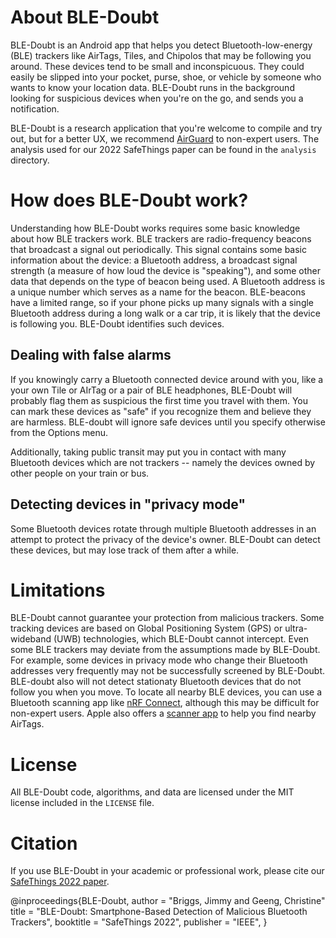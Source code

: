 # About BLE-Doubt

BLE-Doubt is an Android app that helps you detect Bluetooth-low-energy (BLE) trackers like AirTags, Tiles, and Chipolos that may be following you around. These devices tend to be small and inconspicuous. They could easily be slipped into your pocket, purse, shoe, or vehicle by someone who wants to know your location data. BLE-Doubt runs in the background looking for suspicious devices when you're on the go, and sends you a notification. 

BLE-Doubt is a research application that you're welcome to compile and try out, but for a better UX, we recommend [AirGuard](https://play.google.com/store/apps/details?id=de.seemoo.at_tracking_detection.release&hl=en_US&gl=US) to non-expert users. The analysis used for our 2022 SafeThings paper can be found in the `analysis` directory. 


# How does BLE-Doubt work?

Understanding how BLE-Doubt works requires some basic knowledge about how BLE trackers work. BLE trackers are radio-frequency beacons that broadcast a signal out periodically. This signal contains some basic information about the device: a Bluetooth address, a broadcast signal strength (a measure of how loud the device is "speaking"), and some other data that depends on the type of beacon being used. A Bluetooth address is a unique number which serves as a name for the beacon. BLE-beacons have a limited range, so if your phone picks up many signals with a single Bluetooth address during a long walk or a car trip, it is likely that the device is following you. BLE-Doubt identifies such devices.

## Dealing with false alarms

If you knowingly carry a Bluetooth connected device around with you, like a your own Tile or AIrTag or a pair of BLE headphones, BLE-Doubt will probably flag them as suspicious the first time you travel with them. You can mark these devices as "safe" if you recognize them and believe they are harmless. BLE-doubt will ignore safe devices until you specify otherwise from the Options menu.

Additionally, taking public transit may put you in contact with many Bluetooth devices which are not trackers -- namely the devices owned by other people on your train or bus.

## Detecting devices in "privacy mode"

Some Bluetooth devices rotate through multiple Bluetooth addresses in an attempt to protect the privacy of the device's owner. BLE-Doubt can detect these devices, but may lose track of them after a while.

# Limitations

BLE-Doubt cannot guarantee your protection from malicious trackers. Some tracking devices are based on Global Positioning System (GPS) or ultra-wideband (UWB) technologies, which BLE-Doubt cannot intercept. Even some BLE trackers may deviate from the assumptions made by BLE-Doubt. For example, some devices in privacy mode who change their Bluetooth addresses very frequently may not be successfully screened by BLE-Doubt. BLE-doubt also will not detect stationaty Bluetooth devices that do not follow you when you move. To locate all nearby BLE devices, you can use a Bluetooth scanning app like  [nRF Connect](https://www.nordicsemi.com/Software-and-tools/Development-Tools/nRF-Connect-for-mobile), although this may be difficult for non-expert users. Apple also offers a [scanner app](https://play.google.com/store/apps/details?id=com.apple.trackerdetect&hl=en_US&gl=US) to help you find nearby AirTags.

# License 

All BLE-Doubt code, algorithms, and data are licensed under the MIT license included in the `LICENSE` file. 

# Citation
If you use BLE-Doubt in your academic or professional work, please cite our [SafeThings 2022 paper](https://safe-things-2022.github.io/).

@inproceedings{BLE-Doubt,
  author    = "Briggs, Jimmy and Geeng, Christine"
  title     = "BLE-Doubt: Smartphone-Based Detection of Malicious Bluetooth Trackers",
  booktitle = "SafeThings 2022",
  publisher = "IEEE",
}


